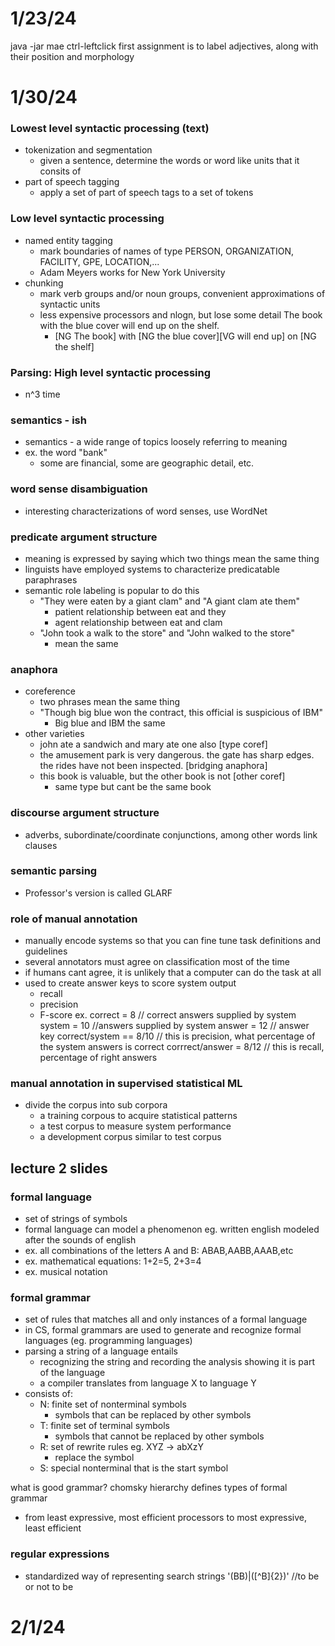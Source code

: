 # 1/23/24
java -jar mae
ctrl-leftclick
first assignment is to label adjectives, along with their position and morphology

# 1/30/24
### Lowest level syntactic processing (text)
- tokenization and segmentation
    - given a sentence, determine the words or word like units that it consits of
- part of speech tagging
    - apply a set of part of speech tags to a set of tokens

### Low level syntactic processing
- named entity tagging
    - mark boundaries of names of type PERSON, ORGANIZATION, FACILITY, GPE, LOCATION,...
    - <ENAMEX TYPE = "PERSON">Adam Meyers </ENAMEX> works for <ENAMEX TYPE="ORGANIZATION">New York University</ENAMEX>
- chunking
    - mark verb groups and/or noun groups, convenient approximations of syntactic units
    - less expensive processors and nlogn, but lose some detail
    The book with the blue cover will end up on the shelf.
        - [NG The book] with [NG the blue cover][VG will end up] on [NG the shelf]

### Parsing: High level syntactic processing
- n^3 time

### semantics - ish
- semantics - a wide range of topics loosely referring to meaning
- ex. the word "bank"
    - some are financial, some are geographic detail, etc.

### word sense disambiguation
- interesting characterizations of word senses, use WordNet

### predicate argument structure
- meaning is expressed by saying which two things mean the same thing
- linguists have employed systems to characterize predicatable paraphrases
- semantic role labeling is popular to do this
    - "They were eaten by a giant clam" and "A giant clam ate them"
        - patient relationship between eat and they
        - agent relationship between eat and clam
    - "John took a walk to the store" and "John walked to the store"
        - mean the same
### anaphora
- coreference
    - two phrases mean the same thing
    - "Though big blue won the contract, this official is suspicious of IBM"
        - Big blue and IBM the same
- other varieties
    - john ate a sandwich and mary ate one also [type coref]
    - the amusement park is very dangerous. the gate has sharp edges. the rides have not been inspected. [bridging anaphora]
    - this book is valuable, but the other book is not [other coref]
        - same type but cant be the same book

### discourse argument structure
- adverbs, subordinate/coordinate conjunctions, among other words link clauses

### semantic parsing
- Professor's version is called GLARF

### role of manual annotation
- manually encode systems so that you can fine tune task definitions and guidelines
- several annotators must agree on classification most of the time
- if humans cant agree, it is unlikely that a computer can do the task at all
- used to create answer keys to score system output
    - recall
    - precision
    - F-score
ex.
correct = 8 // correct answers supplied by system
system = 10 //answers supplied by system
answer = 12 // answer key
correct/system == 8/10 // this is precision, what percentage of the system answers is correct
corrrect/answer = 8/12 // this is recall, percentage of right answers

### manual annotation in supervised statistical ML
- divide the corpus into sub corpora
    - a training corpous to acquire statistical patterns
    - a test corpus to measure system performance
    - a development corpus similar to test corpus

## lecture 2 slides
### formal language
- set of strings of symbols
- formal language can model a phenomenon eg. written english modeled after the sounds of english
- ex. all combinations of the letters A and B: ABAB,AABB,AAAB,etc
- ex. mathematical equations: 1+2=5, 2+3=4
- ex. musical notation

### formal grammar
- set of rules that matches all and only instances of a formal language
- in CS, formal grammars are used to generate and recognize formal languages (eg. programming languages)
- parsing a string of a language entails
    - recognizing the string and recording the analysis showing it is part of the language
    - a compiler translates from language X to language Y
- consists of:
    - N: finite set of nonterminal symbols
        - symbols that can be replaced by other symbols
    - T: finite set of terminal symbols
        - symbols that cannot be replaced by other symbols
    - R: set of rewrite rules eg. XYZ -> abXzY
        - replace the symbol
    - S: special nonterminal that is the start symbol

what is good grammar? chomsky hierarchy defines types of formal grammar
- from least expressive, most efficient processors to most expressive, least efficient

### regular expressions
- standardized way of representing search strings
'(BB)|([^B]{2})' //to be or not to be

# 2/1/24
